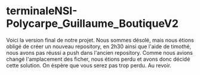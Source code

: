 # terminaleNSI-Polycarpe_Guillaume_BoutiqueV2
Voici la version final de notre projet.
Nous sommes désolé, mais nous étions obligé de créer un nouveau repository, en 2h30 ainsi que l'aide de timothé, nous avons pas réussi a push dans l'ancien repository.
Comme nous avions changé l'amplacement des ficher, nous étions perdu et avons donc décidé cette solution.
On éspère que vous serez pas trop perdu.
Au revoir.
